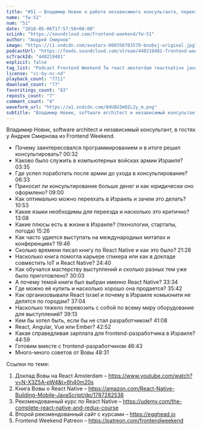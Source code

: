 ```yaml
---
title: "#51 – Владимир Новик о работе независимого консультанта, переезде в Израиль и книге про React Native"
name: "fw-51"
num: "51"
date: "2018-05-06T17:57:58+00:00"
scLink: "https://soundcloud.com/frontend-weekend/fw-51"
author: "Андрей Смирнов"
image: "https://i1.sndcdn.com/avatars-000358703579-bnobxj-original.jpg"
podcastUrl: "https://feeds.soundcloud.com/stream/440219481-frontend-weekend-fw-51.m4a"
scTrackId: "440219481"
explicit: false
tag_list: "Podcast Frontend Weekend fw react amsterdam reactnative javascript"
license: "cc-by-nc-nd"
playback_count: "7711"
download_count: "77"
favoritings_count: "83"
reposts_count: "7"
comment_count: "4"
waveform_url: "https://w1.sndcdn.com/84U8U3mOIL2y_m.png"
subtitle: "Владимир Новик, software architect и независимый консультант, в гостях у Андрея Смирнова из Frontend Weekend.  "
---
```


Владимир Новик, software architect и независимый консультант, в гостях у Андрея Смирнова из Frontend Weekend.

- Почему заинтересовался программированием и в итоге решил консультировать? <timecode sec="32">00:32</timecode>
- Каково было служить в компьютерных войсках армии Израиля? <timecode sec="215">03:35</timecode>
- Где успел поработать после армии до ухода в консультирование? <timecode sec="393">06:33</timecode>
- Приносит ли консультирование больше денег и как юридически оно оформлено? <timecode sec="540">09:00</timecode>
- Как оптимально можно переехать в Израиль и зачем это делать? <timecode sec="653">10:53</timecode>
- Какие языки необходимы для переезда и насколько это критично? <timecode sec="788">13:08</timecode>
- Какие плюсы есть в жизни в Израиле? (технологии, стартапы, погода) <timecode sec="926">15:26</timecode>
- Как часто удается выступать на международных митапах и конференциях? <timecode sec="1186">19:46</timecode>
- Сколько времени писал книгу по React Native и как это было? <timecode sec="1288">21:28</timecode>
- Насколько книга помогла карьере спикера или как в докладе совместить IoT и React Native? <timecode sec="1480">24:40</timecode>
- Как обучался мастерству выступлений и сколько разных тем уже было приготовлено? <timecode sec="1803">30:03</timecode>
- А почему темой книги был выбран именно React Native? <timecode sec="2014">33:34</timecode>
- Где можно её купить и насколько хорошо она продается? <timecode sec="2142">35:42</timecode>
- Как организовывали React Israel и почему в Израиле комьюнити не делятся по городам? <timecode sec="2224">37:04</timecode>
- Насколько тяжело перевозить с собой по всему миру оборудование для выступлений? <timecode sec="2353">39:13</timecode>
- Кем бы хотел быть, если бы не стал разработчиком? <timecode sec="2468">41:08</timecode>
- React, Angular, Vue или Ember? <timecode sec="2572">42:52</timecode>
- Какая справедливая зарплата для frontend-разработчика в Израиле? <timecode sec="2699">44:59</timecode>
- Готовим вместе с frontend-разработчиком <timecode sec="2803">46:43</timecode>
- Много-много советов от Вовы <timecode sec="2911">48:31</timecode>

Ссылки по теме:

1. Доклад Вовы на React Amsterdam – <https://www.youtube.com/watch?v=N-X3Z5A-pW4&t=6h40m20s>
2. Книга Вовы о React Native – <https://amazon.com/React-Native-Building-Mobile-JavaScript/dp/1787282538>
3. Рекомендованный курс по React Native – <https://udemy.com/the-complete-react-native-and-redux-course>
4. Второй рекомендованный сайт с курсами – <https://egghead.io>
5. Frontend Weekend Patreon – <https://patreon.com/frontendweekend>
